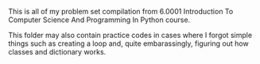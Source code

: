 This is all of my problem set compilation from 6.0001 Introduction To Computer Science And Programming In Python course.

This folder may also contain practice codes in cases where I forgot simple things such as creating a loop and, quite 
embarassingly, figuring out how classes and dictionary works.
